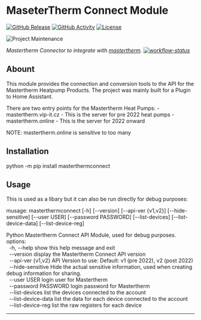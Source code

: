 # MaseterTherm Connect Module
[![GitHub Release][releases-shield]][releases]
[![GitHub Activity][commits-shield]][commits]
[![License][license-shield]](LICENSE)

![Project Maintenance][maintenance-shield]

_Mastertherm Connector to integrate with [mastertherm][mastertherm]. [![workflow-status]][workflows]_

## Abount
This module provides the connection and conversion tools to the API for the Mastertherm Heatpump Products.
The project was mainly built for a Plugin to Home Assistant.

There are two entry points for the Mastertherm Heat Pumps:
    - mastertherm.vip-it.cz - This is the server for pre 2022 heat pumps
    - mastertherm.online - This is the server for 2022 onward

NOTE: mastertherm.online is sensitive to too many

## Installation
python -m pip install masterthermconnect

## Usage
This is used as a libary but it can also be run directly for debug purposes:

musage: masterthermconnect [-h] [--version] [--api-ver {v1,v2}] [--hide-sensitive] [--user USER] [--password PASSWORD] [--list-devices] [--list-device-data] [--list-device-reg]

Python Mastertherm Connect API Module, used for debug purposes.<br>
options:<br>
&nbsp;&nbsp;-h, --help           show this help message and exit<br>
&nbsp;&nbsp;--version            display the Mastertherm Connect API version<br>
&nbsp;&nbsp;--api-ver {v1,v2}    API Version to use: Default: v1 (pre 2022), v2 (post 2022)<br>
&nbsp;&nbsp;--hide-sensitive     Hide the actual sensitive information, used when creating debug information for sharing.<br>
&nbsp;&nbsp;--user USER          login user for Mastertherm<br>
&nbsp;&nbsp;--password PASSWORD  login password for Mastertherm<br>
&nbsp;&nbsp;--list-devices       list the devices connected to the account<br>
&nbsp;&nbsp;--list-device-data   list the data for each device connected to the account<br>
&nbsp;&nbsp;--list-device-reg    list the raw registers for each device<br>

***
[commits-shield]: https://img.shields.io/github/commit-activity/y/sHedC/python-masterthermconnect?style=for-the-badge
[commits]: https://github.com/shedc/python-masterthermconnect/commits/main
[license-shield]: https://img.shields.io/github/license/shedc/python-masterthermconnect?style=for-the-badge
[releases-shield]: https://img.shields.io/github/release/shedc/blueprint.svg?style=for-the-badge
[releases]: https://github.com/shedc/python-masterthermconnect/releases
[maintenance-shield]: https://img.shields.io/badge/maintainer-Richard%20Holmes%20%40shedc-blue.svg?style=for-the-badge
[mastertherm]: https://github.com/sHedC/python-masterthermconnect
[workflow-status]: https://github.com/sHedC/python-masterthermconnect/actions/workflows/python-app.yml/badge.svg
[workflows]: https://github.com/sHedC/python-masterthermconnect/actions/workflows/python-app.yml
